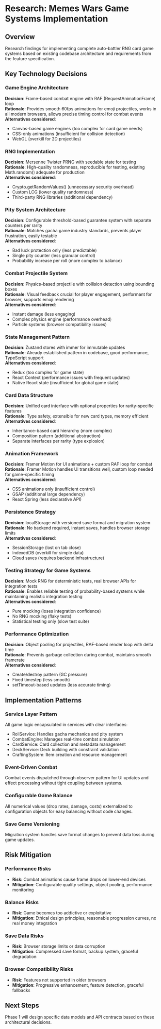 # Research: Memes Wars Game Systems Implementation

## Overview
Research findings for implementing complete auto-battler RNG card game systems based on existing codebase architecture and requirements from the feature specification.

## Key Technology Decisions

### Game Engine Architecture
**Decision**: Frame-based combat engine with RAF (RequestAnimationFrame) loop  
**Rationale**: Provides smooth 60fps animations for emoji projectiles, works in all modern browsers, allows precise timing control for combat events  
**Alternatives considered**: 
- Canvas-based game engines (too complex for card game needs)
- CSS-only animations (insufficient for collision detection)
- WebGL (overkill for 2D projectiles)

### RNG Implementation
**Decision**: Mersenne Twister PRNG with seedable state for testing  
**Rationale**: High-quality randomness, reproducible for testing, existing Math.random() adequate for production  
**Alternatives considered**:
- Crypto.getRandomValues() (unnecessary security overhead)
- Custom LCG (lower quality randomness)
- Third-party RNG libraries (additional dependency)

### Pity System Architecture  
**Decision**: Configurable threshold-based guarantee system with separate counters per rarity  
**Rationale**: Matches gacha game industry standards, prevents player frustration, easily testable  
**Alternatives considered**:
- Bad luck protection only (less predictable)
- Single pity counter (less granular control)
- Probability increase per roll (more complex to balance)

### Combat Projectile System
**Decision**: Physics-based projectile with collision detection using bounding boxes  
**Rationale**: Visual feedback crucial for player engagement, performant for browser, supports emoji rendering  
**Alternatives considered**:
- Instant damage (less engaging)
- Complex physics engine (performance overhead)
- Particle systems (browser compatibility issues)

### State Management Pattern
**Decision**: Zustand stores with immer for immutable updates  
**Rationale**: Already established pattern in codebase, good performance, TypeScript support  
**Alternatives considered**:
- Redux (too complex for game state)
- React Context (performance issues with frequent updates)
- Native React state (insufficient for global game state)

### Card Data Structure
**Decision**: Unified card interface with optional properties for rarity-specific features  
**Rationale**: Type safety, extensible for new card types, memory efficient  
**Alternatives considered**:
- Inheritance-based card hierarchy (more complex)
- Composition pattern (additional abstraction)
- Separate interfaces per rarity (type explosion)

### Animation Framework
**Decision**: Framer Motion for UI animations + custom RAF loop for combat  
**Rationale**: Framer Motion handles UI transitions well, custom loop needed for game-specific timing  
**Alternatives considered**:
- CSS animations only (insufficient control)
- GSAP (additional large dependency)
- React Spring (less declarative API)

### Persistence Strategy
**Decision**: localStorage with versioned save format and migration system  
**Rationale**: No backend required, instant saves, handles browser storage limits  
**Alternatives considered**:
- SessionStorage (lost on tab close)
- IndexedDB (overkill for simple data)
- Cloud saves (requires backend infrastructure)

### Testing Strategy for Game Systems
**Decision**: Mock RNG for deterministic tests, real browser APIs for integration tests  
**Rationale**: Enables reliable testing of probability-based systems while maintaining realistic integration testing  
**Alternatives considered**:
- Pure mocking (loses integration confidence)
- No RNG mocking (flaky tests)
- Statistical testing only (slow test suite)

### Performance Optimization
**Decision**: Object pooling for projectiles, RAF-based render loop with delta time  
**Rationale**: Prevents garbage collection during combat, maintains smooth framerate  
**Alternatives considered**:
- Create/destroy pattern (GC pressure)
- Fixed timestep (less smooth)
- setTimeout-based updates (less accurate timing)

## Implementation Patterns

### Service Layer Pattern
All game logic encapsulated in services with clear interfaces:
- RollService: Handles gacha mechanics and pity system
- CombatEngine: Manages real-time combat simulation  
- CardService: Card collection and metadata management
- DeckService: Deck building with constraint validation
- CraftingSystem: Item creation and resource management

### Event-Driven Combat
Combat events dispatched through observer pattern for UI updates and effect processing without tight coupling between systems.

### Configurable Game Balance
All numerical values (drop rates, damage, costs) externalized to configuration objects for easy balancing without code changes.

### Save Game Versioning
Migration system handles save format changes to prevent data loss during game updates.

## Risk Mitigation

### Performance Risks
- **Risk**: Combat animations cause frame drops on lower-end devices
- **Mitigation**: Configurable quality settings, object pooling, performance monitoring

### Balance Risks  
- **Risk**: Game becomes too addictive or exploitative
- **Mitigation**: Ethical design principles, reasonable progression curves, no real money integration

### Save Data Risks
- **Risk**: Browser storage limits or data corruption
- **Mitigation**: Compressed save format, backup system, graceful degradation

### Browser Compatibility Risks
- **Risk**: Features not supported in older browsers
- **Mitigation**: Progressive enhancement, feature detection, graceful fallbacks

## Next Steps
Phase 1 will design specific data models and API contracts based on these architectural decisions.